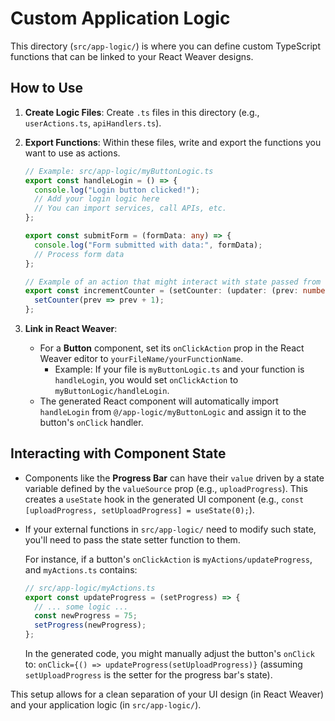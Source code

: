 
# Custom Application Logic

This directory (`src/app-logic/`) is where you can define custom TypeScript functions that can be linked to your React Weaver designs.

## How to Use

1.  **Create Logic Files**: Create `.ts` files in this directory (e.g., `userActions.ts`, `apiHandlers.ts`).
2.  **Export Functions**: Within these files, write and export the functions you want to use as actions.

    ```typescript
    // Example: src/app-logic/myButtonLogic.ts
    export const handleLogin = () => {
      console.log("Login button clicked!");
      // Add your login logic here
      // You can import services, call APIs, etc.
    };

    export const submitForm = (formData: any) => {
      console.log("Form submitted with data:", formData);
      // Process form data
    };

    // Example of an action that might interact with state passed from the component
    export const incrementCounter = (setCounter: (updater: (prev: number) => number) => void) => {
      setCounter(prev => prev + 1);
    };
    ```

3.  **Link in React Weaver**:
    *   For a **Button** component, set its `onClickAction` prop in the React Weaver editor to `yourFileName/yourFunctionName`.
        *   Example: If your file is `myButtonLogic.ts` and your function is `handleLogin`, you would set `onClickAction` to `myButtonLogic/handleLogin`.
    *   The generated React component will automatically import `handleLogin` from `@/app-logic/myButtonLogic` and assign it to the button's `onClick` handler.

## Interacting with Component State

-   Components like the **Progress Bar** can have their `value` driven by a state variable defined by the `valueSource` prop (e.g., `uploadProgress`). This creates a `useState` hook in the generated UI component (e.g., `const [uploadProgress, setUploadProgress] = useState(0);`).
-   If your external functions in `src/app-logic/` need to modify such state, you'll need to pass the state setter function to them.

    For instance, if a button's `onClickAction` is `myActions/updateProgress`, and `myActions.ts` contains:
    ```typescript
    // src/app-logic/myActions.ts
    export const updateProgress = (setProgress) => {
      // ... some logic ...
      const newProgress = 75;
      setProgress(newProgress);
    };
    ```
    In the generated code, you might manually adjust the button's `onClick` to:
    `onClick={() => updateProgress(setUploadProgress)}` (assuming `setUploadProgress` is the setter for the progress bar's state).

This setup allows for a clean separation of your UI design (in React Weaver) and your application logic (in `src/app-logic/`).

